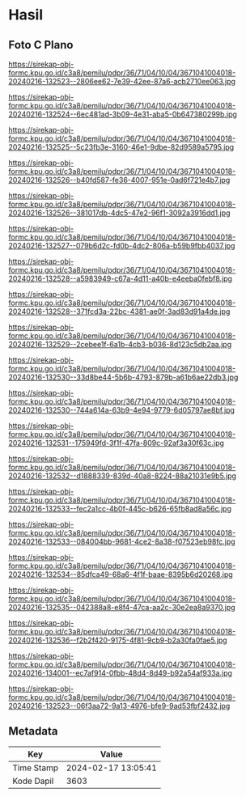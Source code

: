 # Hasil

## Foto C Plano

https://sirekap-obj-formc.kpu.go.id/c3a8/pemilu/pdpr/36/71/04/10/04/3671041004018-20240216-132523--2806ee62-7e39-42ee-87a6-acb2710ee063.jpg

https://sirekap-obj-formc.kpu.go.id/c3a8/pemilu/pdpr/36/71/04/10/04/3671041004018-20240216-132524--6ec481ad-3b09-4e31-aba5-0b647380299b.jpg

https://sirekap-obj-formc.kpu.go.id/c3a8/pemilu/pdpr/36/71/04/10/04/3671041004018-20240216-132525--5c23fb3e-3160-46e1-9dbe-82d9589a5795.jpg

https://sirekap-obj-formc.kpu.go.id/c3a8/pemilu/pdpr/36/71/04/10/04/3671041004018-20240216-132526--b40fd587-fe36-4007-951e-0ad6f721e4b7.jpg

https://sirekap-obj-formc.kpu.go.id/c3a8/pemilu/pdpr/36/71/04/10/04/3671041004018-20240216-132526--381017db-4dc5-47e2-96f1-3092a3916dd1.jpg

https://sirekap-obj-formc.kpu.go.id/c3a8/pemilu/pdpr/36/71/04/10/04/3671041004018-20240216-132527--079b6d2c-fd0b-4dc2-806a-b59b9fbb4037.jpg

https://sirekap-obj-formc.kpu.go.id/c3a8/pemilu/pdpr/36/71/04/10/04/3671041004018-20240216-132528--a5983949-c67a-4d11-a40b-e4eeba0febf8.jpg

https://sirekap-obj-formc.kpu.go.id/c3a8/pemilu/pdpr/36/71/04/10/04/3671041004018-20240216-132528--371fcd3a-22bc-4381-ae0f-3ad83d91a4de.jpg

https://sirekap-obj-formc.kpu.go.id/c3a8/pemilu/pdpr/36/71/04/10/04/3671041004018-20240216-132529--2cebee1f-6a1b-4cb3-b036-8d123c5db2aa.jpg

https://sirekap-obj-formc.kpu.go.id/c3a8/pemilu/pdpr/36/71/04/10/04/3671041004018-20240216-132530--33d8be44-5b6b-4793-879b-a61b6ae22db3.jpg

https://sirekap-obj-formc.kpu.go.id/c3a8/pemilu/pdpr/36/71/04/10/04/3671041004018-20240216-132530--744a614a-63b9-4e94-9779-6d05797ae8bf.jpg

https://sirekap-obj-formc.kpu.go.id/c3a8/pemilu/pdpr/36/71/04/10/04/3671041004018-20240216-132531--175949fd-3f1f-47fa-809c-92af3a30f63c.jpg

https://sirekap-obj-formc.kpu.go.id/c3a8/pemilu/pdpr/36/71/04/10/04/3671041004018-20240216-132532--d1888339-839d-40a8-8224-88a21031e9b5.jpg

https://sirekap-obj-formc.kpu.go.id/c3a8/pemilu/pdpr/36/71/04/10/04/3671041004018-20240216-132533--fec2a1cc-4b0f-445c-b626-65fb8ad8a56c.jpg

https://sirekap-obj-formc.kpu.go.id/c3a8/pemilu/pdpr/36/71/04/10/04/3671041004018-20240216-132533--084004bb-9681-4ce2-8a38-f07523eb98fc.jpg

https://sirekap-obj-formc.kpu.go.id/c3a8/pemilu/pdpr/36/71/04/10/04/3671041004018-20240216-132534--85dfca49-68a6-4f1f-baae-8395b6d20268.jpg

https://sirekap-obj-formc.kpu.go.id/c3a8/pemilu/pdpr/36/71/04/10/04/3671041004018-20240216-132535--042388a8-e8f4-47ca-aa2c-30e2ea8a9370.jpg

https://sirekap-obj-formc.kpu.go.id/c3a8/pemilu/pdpr/36/71/04/10/04/3671041004018-20240216-132536--f2b2f420-9175-4f81-9cb9-b2a30fa0fae5.jpg

https://sirekap-obj-formc.kpu.go.id/c3a8/pemilu/pdpr/36/71/04/10/04/3671041004018-20240216-134001--ec7af914-0fbb-48d4-8d49-b92a54af933a.jpg

https://sirekap-obj-formc.kpu.go.id/c3a8/pemilu/pdpr/36/71/04/10/04/3671041004018-20240216-132523--06f3aa72-9a13-4976-bfe9-9ad53fbf2432.jpg


## Metadata

| Key        | Value               |
| ---------- | ------------------- |
| Time Stamp | 2024-02-17 13:05:41 |
| Kode Dapil | 3603                |



